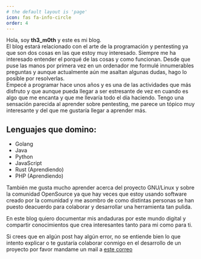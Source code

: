 ```yaml
---
# the default layout is 'page'
icon: fas fa-info-circle
order: 4
---
```


Hola, soy **th3_m0th** y este es mi blog.<br> 
El blog estará relacionado con el arte de la programación y pentesting ya que son dos cosas en las que estoy muy interesado. Siempre me ha interesado entender el porqué de las cosas y como funcionan. Desde que puse las manos por primera vez en un ordenador me formulé innumerables preguntas y aunque actualmente aún me asaltan algunas dudas, hago lo posible por resolverlas. <br>Empecé a programar hace unos años y es una de las actividades que más disfruto y que aunque pueda llegar a ser estresante de vez en cuando es algo que me encanta y que me llevaría todo el día haciendo. Tengo una sensación parecida al aprender sobre pentesting, me parece un tópico muy interesante y del que me gustaría llegar a aprender más.

## Lenguajes que domino:
- Golang
- Java
- Python
- JavaScript
- Rust (Aprendiendo)
- PHP (Aprendiendo)

También me gusta mucho aprender acerca del proyecto GNU/Linux y sobre la comunidad OpenSource ya que hay veces que estoy usando software creado por la comunidad y me asombro de como distintas personas se han puesto deacuerdo para colaborar y desarrollar una herramienta tan pulida.

En este blog quiero documentar mis andaduras por este mundo digital y compartir conocimientos que crea interesantes tanto para mi como para ti.


Si crees que en algún post hay algún error, no se entiende bien lo que intento explicar o te gustaría colaborar conmigo en el desarrollo de un proyecto por favor mandame un mail a [este correo](mailto:th3.m0th@disroot.org)
